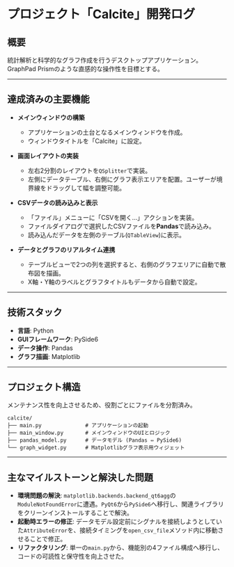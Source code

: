 # プロジェクト「Calcite」開発ログ

## 概要

統計解析と科学的なグラフ作成を行うデスクトップアプリケーション。GraphPad Prismのような直感的な操作性を目標とする。

-----

## 達成済みの主要機能

- **メインウィンドウの構築**

  - アプリケーションの土台となるメインウィンドウを作成。
  - ウィンドウタイトルを「Calcite」に設定。

- **画面レイアウトの実装**

  - 左右2分割のレイアウトを`QSplitter`で実装。
  - 左側にデータテーブル、右側にグラフ表示エリアを配置。ユーザーが境界線をドラッグして幅を調整可能。

- **CSVデータの読み込みと表示**

  - 「ファイル」メニューに「CSVを開く...」アクションを実装。
  - ファイルダイアログで選択したCSVファイルを**Pandas**で読み込み。
  - 読み込んだデータを左側のテーブル(`QTableView`)に表示。

- **データとグラフのリアルタイム連携**

  - テーブルビューで2つの列を選択すると、右側のグラフエリアに自動で散布図を描画。
  - X軸・Y軸のラベルとグラフタイトルもデータから自動で設定。

-----

## 技術スタック

- **言語**: Python
- **GUIフレームワーク**: PySide6
- **データ操作**: Pandas
- **グラフ描画**: Matplotlib

-----

## プロジェクト構造

メンテナンス性を向上させるため、役割ごとにファイルを分割済み。

``` dir
calcite/
├── main.py              # アプリケーションの起動
├── main_window.py       # メインウィンドウのUIとロジック
├── pandas_model.py      # データモデル (Pandas ⇔ PySide6)
└── graph_widget.py      # Matplotlibグラフ表示用ウィジェット
```

-----

## 主なマイルストーンと解決した問題

- **環境問題の解決**: `matplotlib.backends.backend_qt6agg`の`ModuleNotFoundError`に遭遇。`PyQt6`から`PySide6`へ移行し、関連ライブラリをクリーンインストールすることで解決。
- **起動時エラーの修正**: データモデル設定前にシグナルを接続しようとしていた`AttributeError`を、接続タイミングを`open_csv_file`メソッド内に移動させることで修正。
- **リファクタリング**: 単一の`main.py`から、機能別の4ファイル構成へ移行し、コードの可読性と保守性を向上させた。
